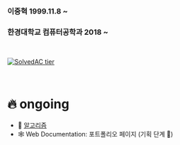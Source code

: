 ### 이중혁 1999.11.8 ~  
### 한경대학교 컴퓨터공학과 2018 ~  

<br/>

[![SolvedAC tier](http://mazassumnida.wtf/api/v2/generate_badge?boj=wndgur2)](https://solved.ac/wndgur2)

<br/>

# 🔥 ongoing
- 🧠 [알고리즘](https://github.com/leejunghyeokWN/study_algorithm)
- 🕸️ Web Documentation: 포트폴리오 페이지 (기획 단계 🐣)
